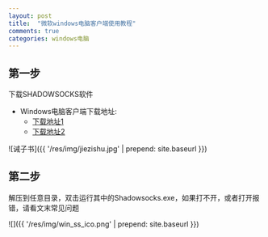 ```yaml
---
layout: post
title:  "微软windows电脑客户端使用教程"
comments: true
categories: windows电脑
---
```



第一步
--
下载SHADOWSOCKS软件
* Windows电脑客户端下载地址:  
    * <a class="downbtn" href="https://yhvps.com/usr/uploads/app/Shadowsocks-4.1.3.1.zip" target="_blank" rel="noopener">下载地址1</a>
    * <a class="downbtn" href="https://yhvps.com/usr/uploads/app/Shadowsocks-4.1.3.1.zip" target="_blank" rel="noopener">下载地址2</a>
    
![诫子书]({{ '/res/img/jiezishu.jpg' | prepend: site.baseurl  }})

第二步
--
解压到任意目录，双击运行其中的Shadowsocks.exe，如果打不开，或者打开报错，请看文末常见问题

![]({{ '/res/img/win_ss_ico.png' | prepend: site.baseurl  }})

